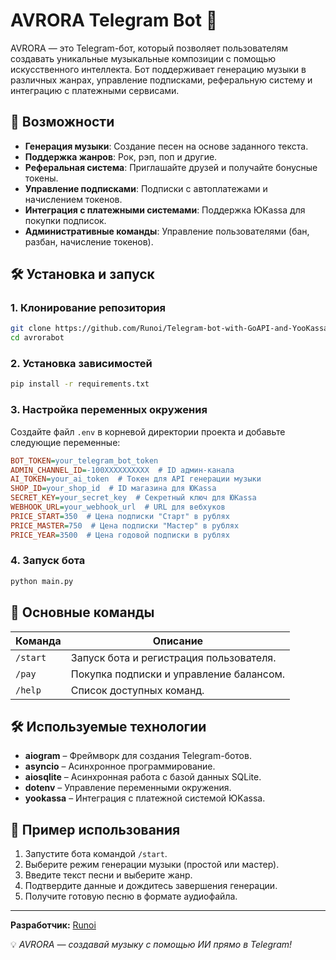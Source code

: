 # AVRORA Telegram Bot 🎵

AVRORA — это Telegram-бот, который позволяет пользователям создавать уникальные музыкальные композиции с помощью искусственного интеллекта. Бот поддерживает генерацию музыки в различных жанрах, управление подписками, реферальную систему и интеграцию с платежными сервисами.

## 🎵 Возможности

- **Генерация музыки**: Создание песен на основе заданного текста.
- **Поддержка жанров**: Рок, рэп, поп и другие.
- **Реферальная система**: Приглашайте друзей и получайте бонусные токены.
- **Управление подписками**: Подписки с автоплатежами и начислением токенов.
- **Интеграция с платежными системами**: Поддержка ЮKassa для покупки подписок.
- **Административные команды**: Управление пользователями (бан, разбан, начисление токенов).

## 🛠 Установка и запуск

### 1. Клонирование репозитория
```sh
git clone https://github.com/Runoi/Telegram-bot-with-GoAPI-and-YooKassa.git
cd avrorabot
```

### 2. Установка зависимостей
```sh
pip install -r requirements.txt
```

### 3. Настройка переменных окружения
Создайте файл `.env` в корневой директории проекта и добавьте следующие переменные:

```ini
BOT_TOKEN=your_telegram_bot_token
ADMIN_CHANNEL_ID=-100XXXXXXXXXX  # ID админ-канала
AI_TOKEN=your_ai_token  # Токен для API генерации музыки
SHOP_ID=your_shop_id  # ID магазина для ЮKassa
SECRET_KEY=your_secret_key  # Секретный ключ для ЮKassa
WEBHOOK_URL=your_webhook_url  # URL для вебхуков
PRICE_START=350  # Цена подписки "Старт" в рублях
PRICE_MASTER=750  # Цена подписки "Мастер" в рублях
PRICE_YEAR=3500  # Цена годовой подписки в рублях
```

### 4. Запуск бота
```sh
python main.py
```

## 📜 Основные команды

| Команда  | Описание |
|----------|------------|
| `/start` | Запуск бота и регистрация пользователя. |
| `/pay` | Покупка подписки и управление балансом. |
| `/help` | Список доступных команд. |

## 🛠 Используемые технологии

- **aiogram** – Фреймворк для создания Telegram-ботов.
- **asyncio** – Асинхронное программирование.
- **aiosqlite** – Асинхронная работа с базой данных SQLite.
- **dotenv** – Управление переменными окружения.
- **yookassa** – Интеграция с платежной системой ЮKassa.

## 🎸 Пример использования

1. Запустите бота командой `/start`.
2. Выберите режим генерации музыки (простой или мастер).
3. Введите текст песни и выберите жанр.
4. Подтвердите данные и дождитесь завершения генерации.
5. Получите готовую песню в формате аудиофайла.

---
**Разработчик:** [Runoi](https://github.com/Runoi)

💡 *AVRORA — создавай музыку с помощью ИИ прямо в Telegram!*

